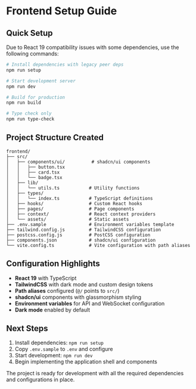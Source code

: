 # Frontend Setup Guide

## Quick Setup

Due to React 19 compatibility issues with some dependencies, use the following commands:

```bash
# Install dependencies with legacy peer deps
npm run setup

# Start development server
npm run dev

# Build for production
npm run build

# Type check only
npm run type-check
```

## Project Structure Created

```
frontend/
├── src/
│   ├── components/ui/          # shadcn/ui components
│   │   ├── button.tsx
│   │   ├── card.tsx
│   │   └── badge.tsx
│   ├── lib/
│   │   └── utils.ts           # Utility functions
│   ├── types/
│   │   └── index.ts           # TypeScript definitions
│   ├── hooks/                 # Custom React hooks
│   ├── pages/                 # Page components
│   ├── context/               # React context providers
│   └── assets/                # Static assets
├── .env.sample                # Environment variables template
├── tailwind.config.js         # TailwindCSS configuration
├── postcss.config.js          # PostCSS configuration
├── components.json            # shadcn/ui configuration
└── vite.config.ts             # Vite configuration with path aliases
```

## Configuration Highlights

- **React 19** with TypeScript
- **TailwindCSS** with dark mode and custom design tokens
- **Path aliases** configured (`@/` points to `src/`)
- **shadcn/ui** components with glassmorphism styling
- **Environment variables** for API and WebSocket configuration
- **Dark mode** enabled by default

## Next Steps

1. Install dependencies: `npm run setup`
2. Copy `.env.sample` to `.env` and configure
3. Start development: `npm run dev`
4. Begin implementing the application shell and components

The project is ready for development with all the required dependencies and configurations in place.
